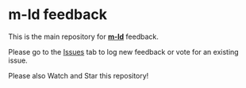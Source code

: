 # **m-ld** feedback
This is the main repository for [**m-ld**](https://m-ld.org/) feedback.

Please go to the [Issues](https://github.com/m-ld/feedback/issues) tab to log new feedback or vote for an existing issue.

Please also Watch and Star this repository!
